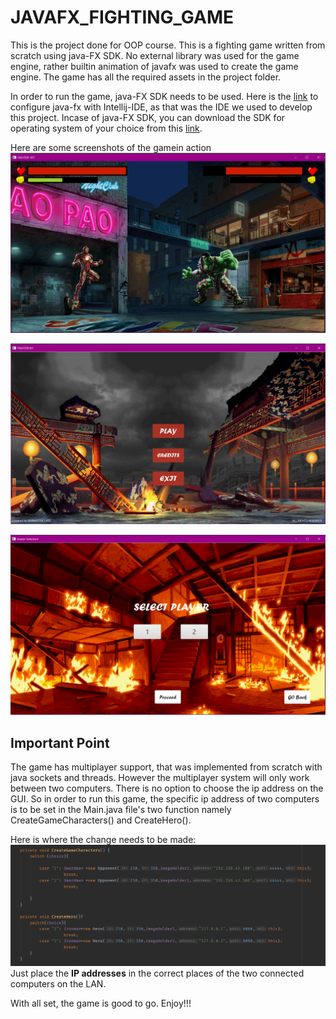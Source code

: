 # JAVAFX_FIGHTING_GAME
This is the project done for OOP course. This is a fighting game written from scratch using java-FX SDK.
No external library was used for the game engine, rather builtin animation of javafx was used to create the game engine.
The game has all the required assets in the project folder.

In order to run the game, java-FX SDK needs to be used. Here is the [link](https://stackoverflow.com/questions/53668630/how-to-run-javafx-applications-in-intellij-idea-ide) to configure java-fx with Intellij-IDE, as that was the IDE we used to develop this project. Incase of java-FX SDK, you can download the SDK for operating system of your choice from this [link](https://gluonhq.com/products/javafx/).


Here are some screenshots of the gamein action
![](images/fighter-1.PNG)

![](images/fighter-2.PNG)

![](images/fighter-3.PNG)


## Important Point
The game has multiplayer support, that was implemented from scratch with java sockets and threads. However the multiplayer system will only work between two computers.
There is no option to choose the ip address on the GUI. So in order to run this game, the specific ip address of two computers is to be set in the Main.java file's two function 
namely CreateGameCharacters() and CreateHero().

Here is where the change needs to be made:
![](images/ips.PNG)
Just place the **IP addresses** in the correct places of the two connected computers on the LAN.

With all set, the game is good to go. Enjoy!!!

